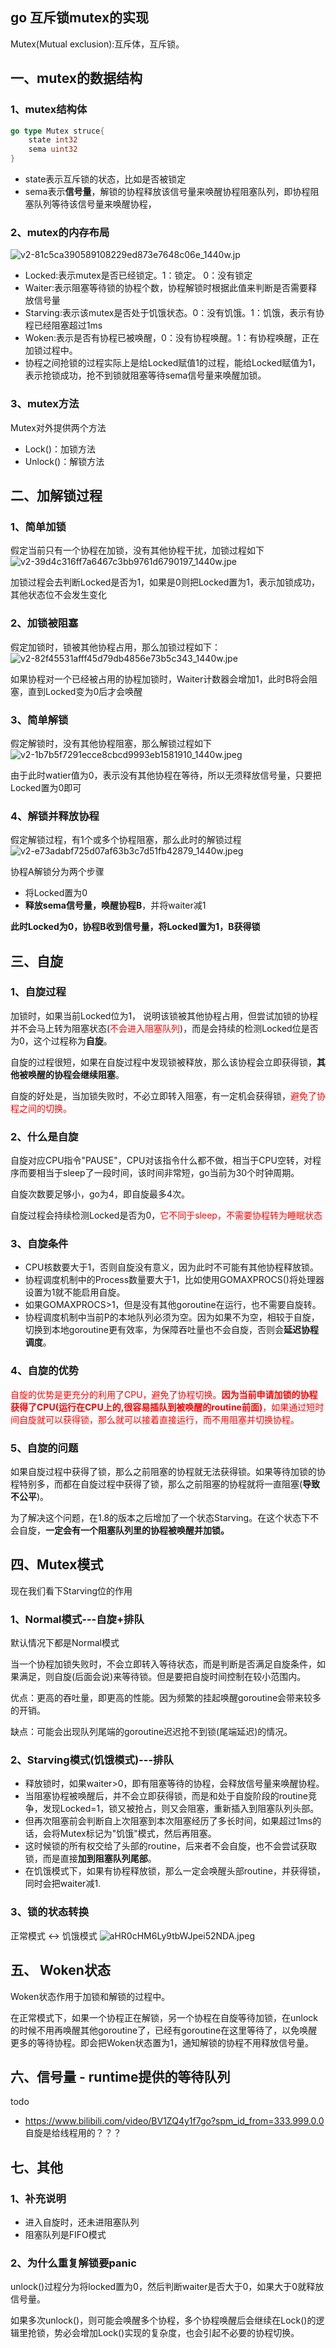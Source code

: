 ## go 互斥锁mutex的实现
Mutex(Mutual exclusion):互斥体，互斥锁。

## 一、mutex的数据结构
### 1、mutex结构体
```go
go type Mutex struce{
    state int32 
    sema uint32 
}
```
* state表示互斥锁的状态，比如是否被锁定
* sema表示**信号量**，解锁的协程释放该信号量来唤醒协程阻塞队列，即协程阻塞队列等待该信号量来唤醒协程，

### 2、mutex的内存布局
![v2-81c5ca390589108229ed873e7648c06e_1440w.jp](https://pic.imgdb.cn/item/611705185132923bf8d88506.jpg)

* Locked:表示mutex是否已经锁定。1：锁定。 0：没有锁定
* Waiter:表示阻塞等待锁的协程个数，协程解锁时根据此值来判断是否需要释放信号量
* Starving:表示该mutex是否处于饥饿状态。0：没有饥饿。1：饥饿，表示有协程已经阻塞超过1ms
* Woken:表示是否有协程已被唤醒，0：没有协程唤醒。1：有协程唤醒，正在加锁过程中。
* 协程之间抢锁的过程实际上是给Locked赋值1的过程，能给Locked赋值为1，表示抢锁成功，抢不到锁就阻塞等待sema信号量来唤醒加锁。

### 3、mutex方法
Mutex对外提供两个方法
* Lock()：加锁方法
* Unlock()：解锁方法

## 二、加解锁过程
### 1、简单加锁
假定当前只有一个协程在加锁，没有其他协程干扰，加锁过程如下
![v2-39d4c316ff7a6467c3bb9761d6790197_1440w.jpe](https://pic.imgdb.cn/item/6117062a5132923bf8db929e.jpg)

加锁过程会去判断Locked是否为1，如果是0则把Locked置为1，表示加锁成功，其他状态位不会发生变化

### 2、加锁被阻塞
假定加锁时，锁被其他协程占用，那么加锁过程如下：
![v2-82f45531afff45d79db4856e73b5c343_1440w.jpe](https://pic.imgdb.cn/item/611707735132923bf8df23de.jpg)

如果协程对一个已经被占用的协程加锁时，Waiter计数器会增加1，此时B将会阻塞，直到Locked变为0后才会唤醒

### 3、简单解锁
假定解锁时，没有其他协程阻塞，那么解锁过程如下
![v2-1b7b5f7291ecce8cbcd9993eb1581910_1440w.jpeg](https://pic.imgdb.cn/item/611707db5132923bf8e04ca8.jpg)

由于此时watier值为0，表示没有其他协程在等待，所以无须释放信号量，只要把Locked置为0即可

### 4、解锁并释放协程
假定解锁过程，有1个或多个协程阻塞，那么此时的解锁过程
![v2-e73adabf725d07af63b3c7d51fb42879_1440w.jpeg](https://pic.imgdb.cn/item/611708335132923bf8e15264.jpg)

协程A解锁分为两个步骤
* 将Locked置为0
* **释放sema信号量，唤醒协程B**，并将waiter减1

**此时Locked为0，协程B收到信号量，将Locked置为1，B获得锁**

## 三、自旋
### 1、自旋过程
加锁时，如果当前Locked位为1， 说明该锁被其他协程占用，但尝试加锁的协程并不会马上转为阻塞状态(<font color="red">不会进入阻塞队列</font>)，而是会持续的检测Locked位是否为0，这个过程称为**自旋**。

自旋的过程很短，如果在自旋过程中发现锁被释放，那么该协程会立即获得锁，**其他被唤醒的协程会继续阻塞**。

自旋的好处是，当加锁失败时，不必立即转入阻塞，有一定机会获得锁，<font color="red">避免了协程之间的切换。</font>

### 2、什么是自旋
自旋对应CPU指令"PAUSE"，CPU对该指令什么都不做，相当于CPU空转，对程序而要相当于sleep了一段时间，该时间非常短，go当前为30个时钟周期。

自旋次数要足够小，go为4，即自旋最多4次。

自旋过程会持续检测Locked是否为0，<font color="red">它不同于sleep，不需要协程转为睡眠状态</font>

### 3、自旋条件
* CPU核数要大于1，否则自旋没有意义，因为此时不可能有其他协程释放锁。
* 协程调度机制中的Process数量要大于1，比如使用GOMAXPROCS()将处理器设置为1就不能启用自旋。
* 如果GOMAXPROCS>1，但是没有其他goroutine在运行，也不需要自旋转。
* 协程调度机制中当前P的本地队列必须为空。因为如果不为空，相较于自旋，切换到本地goroutine更有效率，为保障吞吐量也不会自旋，否则会**延迟协程调度**。 

### 4、自旋的优势
<font color="red">自旋的优势是更充分的利用了CPU，避免了协程切换。**因为当前申请加锁的协程获得了CPU(运行在CPU上的,很容易插队到被唤醒的routine前面)**，如果通过短时间自旋就可以获得锁，那么就可以接着直接运行，而不用阻塞并切换协程。</font>

### 5、自旋的问题
如果自旋过程中获得了锁，那么之前阻塞的协程就无法获得锁。如果等待加锁的协程特别多，而都在自旋过程中获得了锁，那么之前阻塞的协程就将一直阻塞(**导致不公平**)。

为了解决这个问题，在1.8的版本之后增加了一个状态Starving。在这个状态下不会自旋，**一定会有一个阻塞队列里的协程被唤醒并加锁。**

## 四、Mutex模式
现在我们看下Starving位的作用
### 1、Normal模式---自旋+排队
默认情况下都是Normal模式

当一个协程加锁失败时，不会立即转入等待状态，而是判断是否满足自旋条件，如果满足，则自旋(后面会说)来等待锁。但是要把自旋时间控制在较小范围内。

优点：更高的吞吐量，即更高的性能。因为频繁的挂起唤醒goroutine会带来较多的开销。

缺点：可能会出现队列尾端的goroutine迟迟抢不到锁(尾端延迟)的情况。

### 2、Starving模式(饥饿模式)---排队
* 释放锁时，如果waiter>0，即有阻塞等待的协程，会释放信号量来唤醒协程。
* 当阻塞协程被唤醒后，并不会立即获得锁，而是和处于自旋阶段的routine竞争，发现Locked=1，锁又被抢占，则又会阻塞，重新插入到阻塞队列头部。
* 但再次阻塞前会判断自上次阻塞到本次阻塞经历了多长时间，如果超过1ms的话，会将Mutex标记为"饥饿"模式，然后再阻塞。
* 这时候锁的所有权交给了头部的routine，后来者不会自旋，也不会尝试获取锁，而是直接**加到阻塞队列尾部**。
* 在饥饿模式下，如果有协程释放锁，那么一定会唤醒头部routine，并获得锁，同时会把waiter减1.

### 3、锁的状态转换
正常模式 <-> 饥饿模式
![aHR0cHM6Ly9tbWJpei52NDA.jpeg](https://pic.imgdb.cn/item/61172be45132923bf8621204.jpg)

## 五、 Woken状态
Woken状态作用于加锁和解锁的过程中。

在正常模式下，如果一个协程正在解锁，另一个协程在自旋等待加锁，在unlock的时候不用再唤醒其他goroutine了，已经有goroutine在这里等待了，以免唤醒更多的等待协程。即会把Woken状态置为1，通知解锁的协程不用释放信号量。

## 六、信号量 - runtime提供的等待队列
todo
* https://www.bilibili.com/video/BV1ZQ4y1f7go?spm_id_from=333.999.0.0
自旋是给线程用的？？？ 

## 七、其他
### 1、补充说明
* 进入自旋时，还未进阻塞队列
* 阻塞队列是FIFO模式

### 2、为什么重复解锁要panic
unlock()过程分为将locked置为0，然后判断waiter是否大于0，如果大于0就释放信号量。

如果多次unlock()，则可能会唤醒多个协程，多个协程唤醒后会继续在Lock()的逻辑里抢锁，势必会增加Lock()实现的复杂度，也会引起不必要的协程切换。

##



